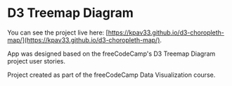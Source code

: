 # D3 Treemap Diagram

You can see the project live here: [https://kpav33.github.io/d3-choropleth-map/](https://kpav33.github.io/d3-choropleth-map/).

App was designed based on the freeCodeCamp's D3 Treemap Diagram project user stories.

Project created as part of the freeCodeCamp Data Visualization course.